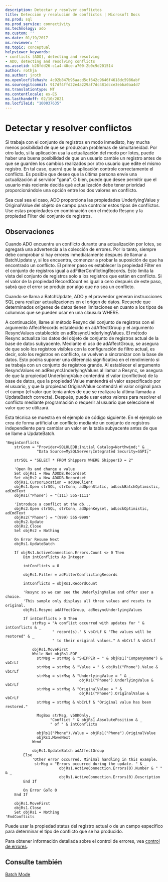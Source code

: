```yaml
---
description: Detectar y resolver conflictos
title: Detección y resolución de conflictos | Microsoft Docs
ms.prod: sql
ms.prod_service: connectivity
ms.technology: ado
ms.custom: ''
ms.date: 01/19/2017
ms.reviewer: ''
ms.topic: conceptual
helpviewer_keywords:
- conflicts [ADO], detecting and resolving
- ADO, detecting and resolving conflicts
ms.assetid: b28fdd26-c1a4-40ce-a700-2b0c9d201514
author: rothja
ms.author: jroth
ms.openlocfilehash: 4c92b847b95aacd5cf642c9646f4618dc5986abf
ms.sourcegitcommit: 917df4ffd22e4a229af7dc481dcce3ebba0aa4d7
ms.translationtype: MT
ms.contentlocale: es-ES
ms.lasthandoff: 02/10/2021
ms.locfileid: "100037635"
---
```

# <a name="detecting-and-resolving-conflicts"></a>Detectar y resolver conflictos
Si trabaja con el conjunto de registros en modo inmediato, hay mucha menos posibilidad de que se produzcan problemas de simultaneidad. Por otro lado, si la aplicación usa la actualización del modo por lotes, puede haber una buena posibilidad de que un usuario cambie un registro antes de que se guarden los cambios realizados por otro usuario que edite el mismo registro. En tal caso, querrá que la aplicación controle correctamente el conflicto. Es posible que desee que la última persona envíe una actualización al servidor "gana". O bien, puede que desee permitir que el usuario más reciente decida qué actualización debe tener prioridad proporcionándole una opción entre los dos valores en conflicto.  
  
 Sea cual sea el caso, ADO proporciona las propiedades UnderlyingValue y OriginalValue del objeto de campo para controlar estos tipos de conflictos. Use estas propiedades en combinación con el método Resync y la propiedad Filter del conjunto de registros.  
  
## <a name="remarks"></a>Observaciones  
 Cuando ADO encuentra un conflicto durante una actualización por lotes, se agregará una advertencia a la colección de errores. Por lo tanto, siempre debe comprobar si hay errores inmediatamente después de llamar a BatchUpdate y, si los encuentra, comenzar a probar la suposición de que ha encontrado un conflicto. El primer paso es establecer la propiedad Filter en el conjunto de registros igual a adFilterConflictingRecords. Esto limita la vista del conjunto de registros solo a los registros que están en conflicto. Si el valor de la propiedad RecordCount es igual a cero después de este paso, sabrá que el error se produjo por algo que no sea un conflicto.  
  
 Cuando se llama a BatchUpdate, ADO y el proveedor generan instrucciones SQL para realizar actualizaciones en el origen de datos. Recuerde que determinados orígenes de datos tienen limitaciones en cuanto a los tipos de columnas que se pueden usar en una cláusula WHERE.  
  
 A continuación, llame al método Resync del conjunto de registros con el argumento AffectRecords establecido en adAffectGroup y el argumento ResyncValues establecido en adResyncUnderlyingValues. El método Resync actualiza los datos del objeto de conjunto de registros actual de la base de datos subyacente. Mediante el uso de adAffectGroup, se asegura de que solo los registros visibles con la configuración de filtro actual, es decir, solo los registros en conflicto, se vuelven a sincronizar con la base de datos. Esto podría suponer una diferencia significativa en el rendimiento si se trabaja con un conjunto de registros grande. Al establecer el argumento ResyncValues en adResyncUnderlyingValues al llamar a Resync, se asegura de que la propiedad UnderlyingValue contendrá el valor (conflictivo) de la base de datos, que la propiedad Value mantendrá el valor especificado por el usuario, y que la propiedad OriginalValue contendrá el valor original para el campo (el valor que tenía antes de que se realizara la última llamada a UpdateBatch correcta). Después, puede usar estos valores para resolver el conflicto mediante programación o requerir al usuario que seleccione el valor que se utilizará.  
  
 Esta técnica se muestra en el ejemplo de código siguiente. En el ejemplo se crea de forma artificial un conflicto mediante un conjunto de registros independiente para cambiar un valor en la tabla subyacente antes de que se llame a UpdateBatch.  
  
```  
'BeginConflicts  
    strConn = "Provider=SQLOLEDB;Initial Catalog=Northwind;" & _  
              "Data Source=MySQLServer;Integrated Security=SSPI;"  
  
    strSQL = "SELECT * FROM Shippers WHERE ShipperID = 2"  
  
    'Open Rs and change a value  
    Set objRs1 = New ADODB.Recordset  
    Set objRs2 = New ADODB.Recordset  
    objRs1.CursorLocation = adUseClient  
    objRs1.Open strSQL, strConn, adOpenStatic, adLockBatchOptimistic, adCmdText  
    objRs1("Phone") = "(111) 555-1111"  
  
    'Introduce a conflict at the db...  
    objRs2.Open strSQL, strConn, adOpenKeyset, adLockOptimistic, adCmdText  
    objRs2("Phone") = "(999) 555-9999"  
    objRs2.Update  
    objRs2.Close  
    Set objRs2 = Nothing  
  
    On Error Resume Next  
    objRs1.UpdateBatch  
  
    If objRs1.ActiveConnection.Errors.Count <> 0 Then  
        Dim intConflicts As Integer  
  
        intConflicts = 0  
  
        objRs1.Filter = adFilterConflictingRecords  
  
        intConflicts = objRs1.RecordCount  
  
        'Resync so we can see the UnderlyingValue and offer user a choice.  
        'This sample only displays all three values and resets to original.  
        objRs1.Resync adAffectGroup, adResyncUnderlyingValues  
  
        If intConflicts > 0 Then  
            strMsg = "A conflict occurred with updates for " & intConflicts & _  
                     " record(s)." & vbCrLf & "The values will be restored" & _  
                     " to their original values." & vbCrLf & vbCrLf  
  
            objRs1.MoveFirst  
            While Not objRs1.EOF  
              strMsg = strMsg & "SHIPPER = " & objRs1("CompanyName") & vbCrLf  
              strMsg = strMsg & "Value = " & objRs1("Phone").Value & vbCrLf  
              strMsg = strMsg & "UnderlyingValue = " & _  
                                 objRs1("Phone").UnderlyingValue & vbCrLf  
              strMsg = strMsg & "OriginalValue = " & _  
                                 objRs1("Phone").OriginalValue & vbCrLf  
              strMsg = strMsg & vbCrLf & "Original value has been restored."  
  
              MsgBox strMsg, vbOKOnly, _  
                    "Conflict " & objRs1.AbsolutePosition & _  
                    " of " & intConflicts  
  
              objRs1("Phone").Value = objRs1("Phone").OriginalValue  
              objRs1.MoveNext  
            Wend  
  
            objRs1.UpdateBatch adAffectGroup  
        Else  
            'Other error occurred. Minimal handling in this example.  
             strMsg = "Errors occurred during the update. " & _  
                        objRs1.ActiveConnection.Errors(0).Number & " " & _  
                        objRs1.ActiveConnection.Errors(0).Description  
        End If  
  
        On Error GoTo 0  
    End If  
  
    objRs1.MoveFirst  
    objRs1.Close  
    Set objRs1 = Nothing  
'EndConflicts  
```  
  
 Puede usar la propiedad status del registro actual o de un campo específico para determinar el tipo de conflicto que se ha producido.  
  
 Para obtener información detallada sobre el control de errores, vea [control de errores](./error-handling.md).  
  
## <a name="see-also"></a>Consulte también  
 [Batch Mode](./batch-mode.md)